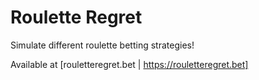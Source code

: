 # Roulette Regret
Simulate different roulette betting strategies!

Available at [rouletteregret.bet | https://rouletteregret.bet]
